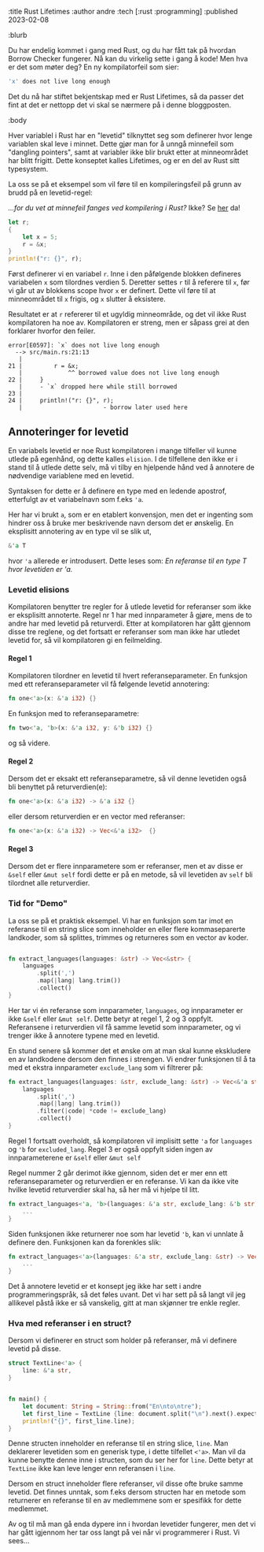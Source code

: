 :title Rust Lifetimes
:author andre
:tech [:rust :programming]
:published 2023-02-08

:blurb


Du har endelig kommet i gang med Rust, og du har fått tak på hvordan Borrow Checker fungerer. Nå kan du virkelig sette i gang å kode!
Men hva er det som møter deg? En ny kompilatorfeil som sier:

```rust
'x' does not live long enough
```

Det du nå har stiftet bekjentskap med er Rust Lifetimes, så da passer det fint at det er nettopp det vi skal se nærmere på i denne bloggposten.

:body


Hver variablel i Rust har en "levetid" tilknyttet seg som definerer hvor lenge variablen skal leve i minnet. Dette gjør man for å unngå minnefeil som "dangling pointers", samt at variabler ikke blir brukt etter at minneområdet har blitt frigitt. Dette konseptet kalles Lifetimes, og er en del av Rust sitt typesystem.


La oss se på et eksempel som vil føre til en kompileringsfeil på grunn av brudd på en levetid-regel:

_...for du vet at minnefeil fanges ved kompilering i Rust?_ Ikke? Se [her](https://www.kodemaker.no/blogg/2022-12-08-rust-minne-modell//#hvordan-handteres-minne-i-rust) da!

```rust
let r;
{
    let x = 5;
    r = &x;
}
println!("r: {}", r);
```

Først definerer vi en variabel `r`. Inne i den påfølgende blokken defineres variabelen `x` som tilordnes verdien 5. Deretter settes `r` til å referere til `x`, før vi går ut av blokkens scope hvor `x` er definert. Dette vil føre til at minneområdet til `x` frigis, og `x` slutter å eksistere.

Resultatet er at `r` refererer til et ugyldig minneområde, og det vil ikke Rust kompilatoren ha noe av. Kompilatoren er streng, men er såpass grei at den forklarer hvorfor den feiler.


```
error[E0597]: `x` does not live long enough
  --> src/main.rs:21:13
   |
21 |         r = &x;
   |             ^^ borrowed value does not live long enough
22 |     }
   |     - `x` dropped here while still borrowed
23 |
24 |     println!("r: {}", r);
   |                       - borrow later used here
```




## Annoteringer for levetid
En variabels levetid er noe Rust kompilatoren i mange tilfeller vil kunne utlede på egenhånd, og dette kalles `elision`. I de tilfellene den ikke er i stand til å utlede dette selv, må vi tilby en hjelpende hånd ved å annotere de nødvendige variablene med en levetid. 

Syntaksen for dette er å definere en type med en ledende apostrof, etterfulgt av et variabelnavn som f.eks `'a`. 

Her har vi brukt `a`, som er en etablert konvensjon, men det er ingenting som hindrer oss å bruke mer beskrivende navn dersom det er ønskelig.
En eksplisitt annotering av en type vil se slik ut, 

```rust
&'a T
```
hvor `'a` allerede er introdusert. Dette leses som: _En referanse til en type T hvor levetiden er 'a._



### Levetid elisions

Kompilatoren benytter tre regler for å utlede levetid for referanser som ikke er eksplisitt annoterte. Regel nr 1 har med innparameter å gjøre, mens de to andre har med levetid på returverdi. Etter at kompilatoren har gått gjennom disse tre reglene, og det fortsatt er referanser som man ikke har utledet levetid for, så vil kompilatoren gi en feilmelding. 

#### Regel 1
Kompilatoren tilordner en levetid til hvert referanseparameter. En funksjon med ett referanseparameter vil få følgende levetid annotering:

```rust
fn one<'a>(x: &'a i32) {}
```

En funksjon med to referanseparametre:
```rust
fn two<'a, 'b>(x: &'a i32, y: &'b i32) {}
```
og så videre.


#### Regel 2

Dersom det er eksakt ett referanseparametre, så vil denne levetiden også bli benyttet på returverdien(e):

```rust
fn one<'a>(x: &'a i32) -> &'a i32 {}

```

eller dersom returverdien er en vector med referanser:

```rust
fn one<'a>(x: &'a i32) -> Vec<&'a i32>  {}

```

#### Regel 3

Dersom det er flere innparametere som er referanser, men et av disse er `&self` eller `&mut self` fordi dette er på en metode, så vil levetiden av `self` bli tilordnet alle returverdier.


### Tid for "Demo"

La oss se på et praktisk eksempel. Vi har en funksjon som tar imot en referanse til en string slice som inneholder en eller flere kommaseparerte landkoder, som så splittes, trimmes og returneres som en vector av koder.


```rust

fn extract_languages(languages: &str) -> Vec<&str> {
    languages
        .split(',')
        .map(|lang| lang.trim())
        .collect()
}

```


Her tar vi én referanse som innparameter, `languages`, og innparameter er ikke `&self` eller `&mut self`. 
Dette betyr at regel 1, 2 og 3 oppfylt. Referansene i returverdien vil få samme levetid som innparameter, og vi trenger ikke å annotere typene med en levetid.


En stund senere så kommer det et ønske om at man skal kunne ekskludere en av landkodene dersom den finnes i strengen. Vi endrer funksjonen til å ta med et ekstra innparameter `exclude_lang` som vi filtrerer på:

```rust
fn extract_languages(languages: &str, exclude_lang: &str) -> Vec<&'a str> {
    languages
        .split(',')
        .map(|lang| lang.trim())
        .filter(|code| *code != exclude_lang)
        .collect()
}
```


Regel 1 fortsatt overholdt, så kompilatoren vil implisitt sette `'a` for `languages` og `'b` for `excluded_lang`. 
Regel 3 er også oppfylt siden ingen av innparameterene er `&self` eller `&mut self`

Regel nummer 2 går derimot ikke gjennom, siden det er mer enn ett referanseparameter og returverdien er en referanse. Vi kan da ikke vite hvilke levetid returverdier skal ha, så her må vi hjelpe til litt.


```rust
fn extract_languages<'a, 'b>(languages: &'a str, exclude_lang: &'b str) -> Vec<&'a str> {
    ...
}
```

Siden funksjonen ikke returnerer noe som har levetid `'b`, kan vi unnlate å definere den. Funksjonen kan da forenkles slik:

```rust
fn extract_languages<'a>(languages: &'a str, exclude_lang: &str) -> Vec<&'a str> {
    ...
}
```

Det å annotere levetid er et konsept jeg ikke har sett i andre programmeringspråk, så det føles uvant. Det vi har sett på så langt vil jeg allikevel påstå ikke er så vanskelig, gitt at man skjønner tre enkle regler.


### Hva med referanser i en struct?

Dersom vi definerer en struct som holder på referanser, må vi definere levetid på disse.


```rust
struct TextLine<'a> {
    line: &'a str,
}


fn main() {
    let document: String = String::from("En\nto\ntre");
    let first_line = TextLine {line: document.split("\n").next().expect("Ingen linjer funnet")};
    println!("{}", first_line.line);
}

```


Denne structen inneholder en referanse til en string slice, `line`. Man deklarerer levetiden som en generisk type, i dette tilfellet `<'a>`. Man vil da kunne benytte denne inne i structen, som du ser her for `line`. Dette betyr at `TextLine` ikke kan leve lenger enn referansen i `line`.

Dersom en struct inneholder flere referanser, vil disse ofte bruke samme levetid. Det finnes unntak, som f.eks dersom structen har en metode som returnerer en referanse til en av medlemmene som er spesifikk for dette medlemmet.

Av og til må man gå enda dypere inn i hvordan levetider fungerer, men det vi har gått igjennom her tar oss langt på vei når vi programmerer i Rust. Vi sees...

